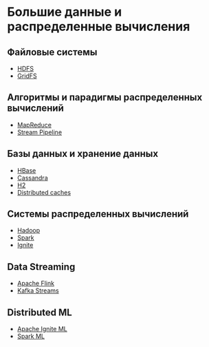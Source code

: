 # Большие данные и распределенные вычисления

## Файловые системы

+ [HDFS](/hdfs_samples/hdfs.md)
+ [GridFS]()

## Алгоритмы и парадигмы распределенных вычислений

+ [MapReduce](/map-reduce/map-reduce.md)
+ [Stream Pipeline]()

## Базы данных и хранение данных

+ [HBase]()
+ [Cassandra]()
+ [H2]()
+ [Distributed caches]()

## Системы распределенных вычислений

+ [Hadoop]()
+ [Spark]()
+ [Ignite]()

## Data Streaming

+ [Apache Flink]()
+ [Kafka Streams]()

## Distributed ML

+ [Apache Ignite ML]()
+ [Spark ML]()